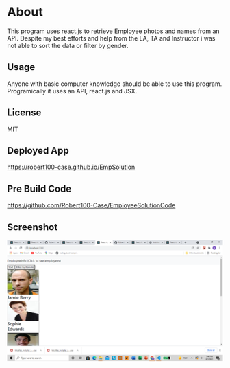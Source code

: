 # About
This program uses react.js to retrieve Employee photos and names from an API. Despite my best efforts and help from the LA, TA and Instructor i was not able to sort the data or filter by gender.

## Usage
Anyone with basic computer knowledge should be able to use this program. Programically it uses an API, react.js and JSX.

## License
MIT

## Deployed App
https://robert100-case.github.io/EmpSolution

## Pre Build Code
https://github.com/Robert100-Case/EmployeeSolutionCode

## Screenshot
<img src="screenshot.png">

